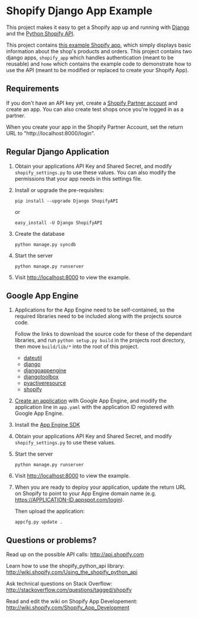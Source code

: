 Shopify Django App Example
==========================

This project makes it easy to get a Shopify app up and running with
[Django](https://www.djangoproject.com/) and the
[Python Shopify API](https://github.com/shopify/shopify_python_api).

This project contains
[this example Shopify app](http://shopify-django-example.appspot.com),
which simply displays basic information about the shop's products
and orders. This project contains two django apps, `shopify_app`
which handles authentication (meant to be reusable) and `home`
which contains the example code to demonstrate how to use the API
(meant to be modified or replaced to create your Shopify App).

Requirements
------------

If you don't have an API key yet, create a
[Shopify Partner account](http://shopify.com/partners) and create
an app. You can also create test shops once you're logged in as a
partner.

When you create your app in the Shopify Partner Account, set the
return URL to "http://localhost:8000/login".

Regular Django Application
--------------------------

1.  Obtain your applications API Key and Shared Secret, and modify
    `shopify_settings.py` to use these values. You can also modify
    the permissions that your app needs in this settings file.

2.  Install or upgrade the pre-requisites:

    ```shell
    pip install --upgrade Django ShopifyAPI
    ```

    or

    ```shell
    easy_install -U Django ShopifyAPI
    ```

3.  Create the database

    ```shell
    python manage.py syncdb
    ```

4.  Start the server

    ```shell
    python manage.py runserver
    ```

5.  Visit <http://localhost:8000> to view the example.

Google App Engine
-----------------

1. Applications for the App Engine need to be self-contained, so
   the required libraries need to be included along with the
   projects source code.

   Follow the links to download the source code for these of the
   dependant libraries, and run `python setup.py build` in the
   projects root directory, then move `build/lib/*` into the root
   of this project.
   * [dateutil](http://pypi.python.org/pypi/python-dateutil)
   * [django](http://www.allbuttonspressed.com/projects/django-nonrel)
   * [djangoappengine](http://www.allbuttonspressed.com/projects/djangoappengine)
   * [djangotoolbox](http://www.allbuttonspressed.com/projects/djangotoolbox)
   * [pyactiveresource](http://pypi.python.org/pypi/pyactiveresource)
   * [shopify](http://pypi.python.org/pypi/ShopifyAPI)

2.  [Create an application](https://appengine.google.com/start) with
    Google App Engine, and modify the application line in `app.yaml`
    with the application ID registered with Google App Engine.

3.  Install the [App Engine SDK](http://code.google.com/appengine/downloads.html#Google_App_Engine_SDK_for_Python)

4.  Obtain your applications API Key and Shared Secret, and modify
    `shopify_settings.py` to use these values.

5.  Start the server

    ```shell
    python manage.py runserver
    ```

6.  Visit <http://localhost:8000> to view the example.

7.  When you are ready to deploy your application, update the return
    URL on Shopify to point to your App Engine domain name (e.g.
    https://APPLICATION-ID.appspot.com/login).

    Then upload the application:

    ```shell
    appcfg.py update .
    ```

Questions or problems?
----------------------

Read up on the possible API calls:
<http://api.shopify.com>

Learn how to use the shopify\_python\_api library:
<http://wiki.shopify.com/Using_the_shopify_python_api>

Ask technical questions on Stack Overflow:
<http://stackoverflow.com/questions/tagged/shopify>

Read and edit the wiki on Shopify App Developement:
<http://wiki.shopify.com/Shopify_App_Development>

